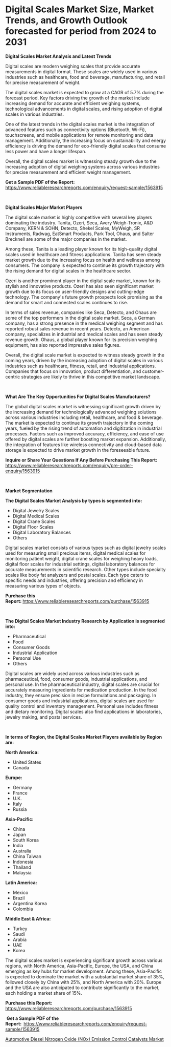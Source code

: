 <p><h1>Digital Scales Market Size, Market Trends, and Growth Outlook forecasted for period from 2024 to 2031</h1></p><p><strong>Digital Scales Market Analysis and Latest Trends</strong></p>
<p><p>Digital scales are modern weighing scales that provide accurate measurements in digital format. These scales are widely used in various industries such as healthcare, food and beverage, manufacturing, and retail for precise measurement of weight.</p><p>The digital scales market is expected to grow at a CAGR of 5.7% during the forecast period. Key factors driving the growth of the market include increasing demand for accurate and efficient weighing systems, technological advancements in digital scales, and rising adoption of digital scales in various industries.</p><p>One of the latest trends in the digital scales market is the integration of advanced features such as connectivity options (Bluetooth, Wi-Fi), touchscreens, and mobile applications for remote monitoring and data management. Additionally, the increasing focus on sustainability and energy efficiency is driving the demand for eco-friendly digital scales that consume less power and have a longer lifespan.</p><p>Overall, the digital scales market is witnessing steady growth due to the increasing adoption of digital weighing systems across various industries for precise measurement and efficient weight management.</p></p>
<p><strong>Get a Sample PDF of the Report:&nbsp;</strong> <a href="https://www.reliableresearchreports.com/enquiry/request-sample/1563915">https://www.reliableresearchreports.com/enquiry/request-sample/1563915</a></p>
<p>&nbsp;</p>
<p><strong>Digital Scales Major Market Players</strong></p>
<p><p>The digital scale market is highly competitive with several key players dominating the industry. Tanita, Ozeri, Seca, Avery Weigh-Tronix, A&D Company, KERN & SOHN, Detecto, Shekel Scales, MyWeigh, SR Instruments, Radwag, EatSmart Products, Park Tool, Ohaus, and Salter Brecknell are some of the major companies in the market.</p><p>Among these, Tanita is a leading player known for its high-quality digital scales used in healthcare and fitness applications. Tanita has seen steady market growth due to the increasing focus on health and wellness among consumers. The company is expected to continue its growth trajectory with the rising demand for digital scales in the healthcare sector.</p><p>Ozeri is another prominent player in the digital scale market, known for its stylish and innovative products. Ozeri has also seen significant market growth due to its focus on user-friendly designs and cutting-edge technology. The company's future growth prospects look promising as the demand for smart and connected scales continues to rise.</p><p>In terms of sales revenue, companies like Seca, Detecto, and Ohaus are some of the top performers in the digital scale market. Seca, a German company, has a strong presence in the medical weighing segment and has reported robust sales revenue in recent years. Detecto, an American company, specializes in industrial and medical scales and has seen steady revenue growth. Ohaus, a global player known for its precision weighing equipment, has also reported impressive sales figures.</p><p>Overall, the digital scale market is expected to witness steady growth in the coming years, driven by the increasing adoption of digital scales in various industries such as healthcare, fitness, retail, and industrial applications. Companies that focus on innovation, product differentiation, and customer-centric strategies are likely to thrive in this competitive market landscape.</p></p>
<p>&nbsp;</p>
<p><strong>What Are The Key Opportunities For Digital Scales Manufacturers?</strong></p>
<p><p>The global digital scales market is witnessing significant growth driven by the increasing demand for technologically advanced weighing solutions across various industries including retail, healthcare, and food & beverage. The market is expected to continue its growth trajectory in the coming years, fueled by the rising trend of automation and digitization in industrial processes. Factors such as improved accuracy, efficiency, and ease of use offered by digital scales are further boosting market expansion. Additionally, the integration of features like wireless connectivity and cloud-based data storage is expected to drive market growth in the foreseeable future.</p></p>
<p><strong>Inquire or Share Your Questions If Any Before Purchasing This Report:</strong> <a href="https://www.reliableresearchreports.com/enquiry/pre-order-enquiry/1563915">https://www.reliableresearchreports.com/enquiry/pre-order-enquiry/1563915</a></p>
<p>&nbsp;</p>
<p><strong>Market Segmentation</strong></p>
<p><strong>The Digital Scales Market Analysis by types is segmented into:</strong></p>
<p><ul><li>Digital Jewelry Scales</li><li>Digital Medical Scales</li><li>Digital Crane Scales</li><li>Digital Floor Scales</li><li>Digital Laboratory Balances</li><li>Others</li></ul></p>
<p><p>Digital scales market consists of various types such as digital jewelry scales used for measuring small precious items, digital medical scales for monitoring patient weight, digital crane scales for weighing heavy loads, digital floor scales for industrial settings, digital laboratory balances for accurate measurements in scientific research. Other types include specialty scales like body fat analyzers and postal scales. Each type caters to specific needs and industries, offering precision and efficiency in measuring various types of objects.</p></p>
<p><strong>Purchase this Report:&nbsp;</strong><a href="https://www.reliableresearchreports.com/purchase/1563915">https://www.reliableresearchreports.com/purchase/1563915</a></p>
<p>&nbsp;</p>
<p><strong>The Digital Scales Market Industry Research by Application is segmented into:</strong></p>
<p><ul><li>Pharmaceutical</li><li>Food</li><li>Consumer Goods</li><li>Industrial Application</li><li>Personal Use</li><li>Others</li></ul></p>
<p><p>Digital scales are widely used across various industries such as pharmaceutical, food, consumer goods, industrial applications, and personal use. In the pharmaceutical industry, digital scales are crucial for accurately measuring ingredients for medication production. In the food industry, they ensure precision in recipe formulations and packaging. In consumer goods and industrial applications, digital scales are used for quality control and inventory management. Personal use includes fitness and dietary monitoring. Digital scales also find applications in laboratories, jewelry making, and postal services.</p></p>
<p>&nbsp;</p>
<p><strong>In terms of Region, the Digital Scales Market Players available by Region are:</strong></p>
<p>
    <p> <strong> North America: </strong>
        <ul>
            <li>United States</li>
            <li>Canada</li>
        </ul>
        </p> 
    <p> <strong> Europe: </strong>
        <ul>
            <li>Germany</li>
            <li>France</li>
            <li>U.K.</li>
            <li>Italy</li>
            <li>Russia</li>
        </ul>
        </p> 
    <p> <strong> Asia-Pacific: </strong>
        <ul>
            <li>China</li>
            <li>Japan</li>
            <li>South Korea</li>
            <li>India</li>
            <li>Australia</li>
            <li>China Taiwan</li>
            <li>Indonesia</li>
            <li>Thailand</li>
            <li>Malaysia</li>
        </ul>
        </p> 
    <p> <strong> Latin America: </strong>
        <ul>
            <li>Mexico</li>
            <li>Brazil</li>
            <li>Argentina Korea</li>
            <li>Colombia</li>
        </ul>
        </p> 
    <p> <strong> Middle East & Africa: </strong>
        <ul>
            <li>Turkey</li>
            <li>Saudi</li>
            <li>Arabia</li>
            <li>UAE</li>
            <li>Korea</li>
        </ul>
    </p>
    </p>
<p><p>The digital scales market is experiencing significant growth across various regions, with North America, Asia-Pacific, Europe, the USA, and China emerging as key hubs for market development. Among these, Asia-Pacific is expected to dominate the market with a substantial market share of 35%, followed closely by China with 25%, and North America with 20%. Europe and the USA are also anticipated to contribute significantly to the market, each holding a market share of 15%.</p></p>
<p><strong>Purchase this Report: </strong><a href="https://www.reliableresearchreports.com/purchase/1563915">https://www.reliableresearchreports.com/purchase/1563915</a></p>
<p>&nbsp;<strong>Get a Sample PDF of the Report:&nbsp;&nbsp;</strong><a href="https://www.reliableresearchreports.com/enquiry/request-sample/1563915">https://www.reliableresearchreports.com/enquiry/request-sample/1563915</a></p>
<p><strong></strong></p>
<p><p><a href="https://adventurous-uranium-ef9.notion.site/Automotive-Diesel-Nitrogen-Oxide-NOx-Emission-Control-Catalysts-Market-Insights-Market-Players-an-8387053e734e4cbb95386f3de11c33f2">Automotive Diesel Nitrogen Oxide (NOx) Emission Control Catalysts Market</a></p></p>